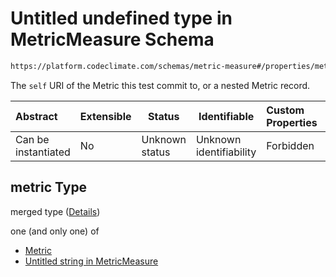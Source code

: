 # Untitled undefined type in MetricMeasure Schema

```txt
https://platform.codeclimate.com/schemas/metric-measure#/properties/metric
```

The `self` URI of the Metric this test commit to, or a nested Metric record.


| Abstract            | Extensible | Status         | Identifiable            | Custom Properties | Additional Properties | Access Restrictions | Defined In                                                                                         |
| :------------------ | ---------- | -------------- | ----------------------- | :---------------- | --------------------- | ------------------- | -------------------------------------------------------------------------------------------------- |
| Can be instantiated | No         | Unknown status | Unknown identifiability | Forbidden         | Allowed               | none                | [MetricMeasure.schema.json\*](../../spec/schemas/MetricMeasure.schema.json "open original schema") |

## metric Type

merged type ([Details](metricmeasure-properties-metric.md))

one (and only one) of

-   [Metric](metricmeasure-properties-metric-oneof-metric.md "check type definition")
-   [Untitled string in MetricMeasure](metricmeasure-properties-metric-oneof-1.md "check type definition")
